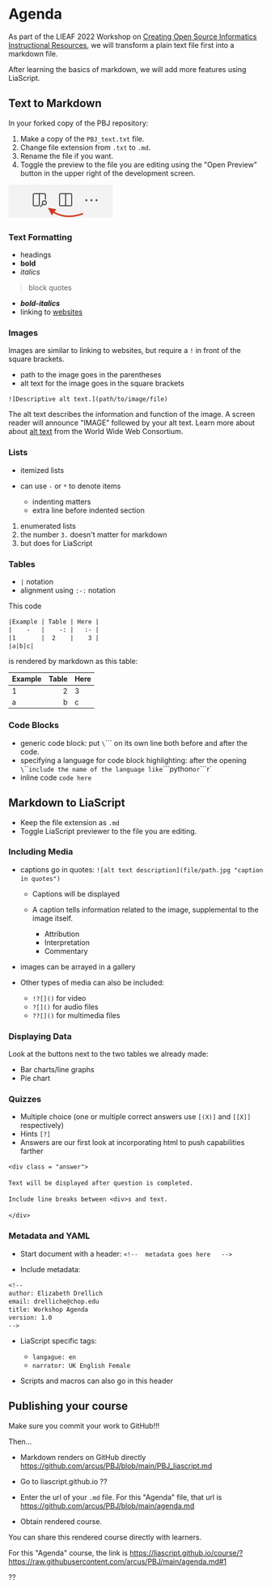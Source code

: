 <!--
author: Elizabeth Drellich
email: drelliche@chop.edu
title: Workshop Agenda
version: 1.0
-->


# Agenda

As part of the LIEAF 2022 Workshop on [Creating Open Source Informatics Instructional Resources](https://github.com/arcus/LIEAF2022_workshop/tree/joy-github), we will transform a plain text file first into a markdown file.

After learning the basics of markdown, we will add more features using LiaScript.

## Text to Markdown
In your forked copy of the PBJ repository:

1. Make a copy of the `PBJ_text.txt` file.
2. Change file extension from `.txt` to `.md`.
3. Rename the file if you want.
4. Toggle the preview to the file you are editing using the "Open Preview" button in the upper right of the development screen.

![The "Open Preview" button is the leftmost icon in the upper right of the development screen.](media/screenshots/toggle_preview.png)

### Text Formatting
- headings
- **bold**
- _italics_

> block quotes

- _**bold-italics**_
- linking to [websites](https://github.com)

### Images
Images are similar to linking to websites, but require a `!` in front of the square brackets.

- path to the image goes in the parentheses
- alt text for the image goes in the square brackets

```
![Descriptive alt text.](path/to/image/file)
```

The alt text describes the information and function of the image.
A screen reader will announce "IMAGE" followed by your alt text.
Learn more about about [alt text](https://www.w3.org/WAI/tutorials/images/) from the World Wide Web Consortium.

### Lists
- itemized lists
* can use `-` or `*` to denote items

  - indenting matters
  - extra line before indented section

1. enumerated lists
3. the number `3.` doesn't matter for markdown
4. but does for LiaScript

### Tables
- `|` notation
- alignment using `:-:` notation

This code

```
|Example | Table | Here |
|    -   |    -: |   :- |
|1       |  2    |    3 |
|a|b|c|
```

is rendered by markdown as this table:

|Example | Table | Here |
|    -   |    -: |   :- |
|1       |  2    |    3 |
|a|b|c|

### Code Blocks
- generic code block: put `\`\`\``  on its own line both before and after the code.
- specifying a language for code block highlighting: after the opening `\`\`\`` include the name of the language like `\`\`\`python` or `\`\`\`r`
- inline code `code here`

## Markdown to LiaScript
* Keep the file extension as `.md`
* Toggle LiaScript previewer to the file you are editing.

### Including Media
* captions go in quotes: `![alt text description](file/path.jpg "caption in quotes")`

  * Captions will be displayed
  * A caption tells information related to the image, supplemental to the image itself.

    * Attribution
    * Interpretation
    * Commentary


* images can be arrayed in a gallery
* Other types of media can also be included:

  - `!?[]()`  for video
  - `?[]()` for audio files
  - `??[]()` for multimedia files

### Displaying Data

Look at the buttons next to the two tables we already made:

* Bar charts/line graphs
* Pie chart

### Quizzes
* Multiple choice (one or multiple correct answers use `[(X)]` and `[[X]]` respectively)
* Hints `[?]`
* Answers are our first look at incorporating html to push capabilities farther

```
<div class = "answer">

Text will be displayed after question is completed.

Include line breaks between <div>s and text.

</div>

```


### Metadata and YAML
* Start document with a header: `<!--  metadata goes here   -->`

* Include metadata:
```
<!--
author: Elizabeth Drellich
email: drelliche@chop.edu
title: Workshop Agenda
version: 1.0
-->
```

* LiaScript specific tags:

  * `langague: en`
  * `narrator: UK English Female`

* Scripts and macros can also go in this header

## Publishing your course
Make sure you commit your work to GitHub!!!

Then...

* Markdown renders on GitHub directly https://github.com/arcus/PBJ/blob/main/PBJ_liascript.md


* Go to liascript.github.io
??[](https://liascript.github.io)

* Enter the url of your `.md` file. For this "Agenda" file, that url is https://github.com/arcus/PBJ/blob/main/agenda.md
* Obtain rendered course.

You can share this rendered course directly with learners.

For this "Agenda" course, the link is https://liascript.github.io/course/?https://raw.githubusercontent.com/arcus/PBJ/main/agenda.md#1

??[](https://liascript.github.io/course/?https://raw.githubusercontent.com/arcus/PBJ/main/agenda.md#1)
